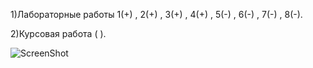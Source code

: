 1)Лабораторные работы 1(+) , 2(+) , 3(+) , 4(+) , 5(-) , 6(-) , 7(-) , 8(-).

2)Курсовая работа ( ).

![ScreenShot](http://cs307108.vk.me/v307108760/8848/NGId-9dA8eQ.jpg)
